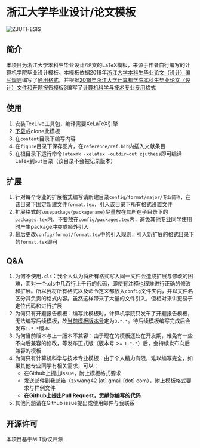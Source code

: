 # 浙江大学毕业设计/论文模板

![ZJUTHESIS](https://img.shields.io/badge/ZJUTHESIS-Template-blue.svg)

## 简介

本项目为浙江大学本科生毕业设计/论文的LaTeX模板，来源于作者自行编写的计算机学院毕业设计模板。本模板依据2018年[浙江大学本科生毕业论文（设计）编写规则](http://bksy.zju.edu.cn/attachments/2018-01/01-1517384518-1149149.pdf)编写了[通用格式](config/format/general/format.tex)，并根据[2018年浙江大学计算机学院本科生毕业论文（设计）文件和开题报告模板3](http://cspo.zju.edu.cn/cspo_bks/content.php?id=8640)编写了[计算机科学与技术专业专用格式](config/format/major/cs/format.tex)

## 使用

1. 安装TexLive工具包，编译需要XeLaTeX引擎
2. [下载](https://github.com/TheNetAdmin/zjuthesis/releases)或clone此模板
3. 在`content`目录下编写内容
3. 在`figure`目录下保存图片，在`reference/ref.bib`内插入文献条目
5. 在根目录下运行命令`latexmk -xelatex -outdir=out zjutheis`即可编译LaTex到`out`目录（该目录不会被记录版本）

## 扩展

1. 针对每个专业的扩展格式编写请新建目录`config/format/major/专业简称`，在该目录下固定新建文件`format.tex`，引入该目录下所有格式设置文件
2. 扩展格式的`\usepackage{packagename}`尽量放在其所在子目录下的`packages.tex`内，不要放在`config/packages.tex`内，避免其他专业同学使用时产生package冲突或额外引入
3. 最后更改`config/format/format.tex`中的引入规则，引入新扩展的格式目录下的`format.tex`即可

## Q&A

1. 为何不使用`.cls`：我个人认为将所有格式写入同一文件会造成扩展与修改的困难，面对一个.cls中几百行上千行的代码，即使有注释也很难进行正确的修改和扩展。所以我将所有格式以及命令定义都放入`config`文件夹内，并以文件名区分其负责的格式内容。虽然这样带来了大量的文件引入，但相对来讲更易于定位代码和进行扩展
2. 为何只有开题报告模板：编写此模板时，计算机学院只发布了开题报告模板，无法编写后续模板，故[当前模板版本号](config/version.tex)定为`0.*.*`。待后续模板编写完成后会发布`1.*.*`版本
3. 为何当前版本与上一版本不兼容：由于现在的模板还处在开发期，难免有一些不向后兼容的修改，等发布正式版（版本号 >= `1.*.*`）后，会持续发布向后兼容的模板
4. 为何只有计算机科学与技术专业模板：由于个人精力有限，难以编写完全，如果其他专业同学有相关需求，可以：
    - 在Github上提出issue，附上模板格式要求
    - 发送邮件到我邮箱（zxwang42 [at] gmail [dot] com），附上模板格式要求与样例文件
    - **在Github上提出Pull Request，贡献你编写的代码**
5. 其他问题请在Github issue提出或使用邮件与我联系

## 开源许可

本项目基于MIT协议开源
